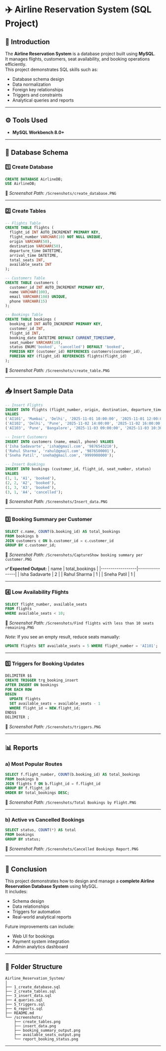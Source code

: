 # ✈️ Airline Reservation System (SQL Project)



## 📖 Introduction
The **Airline Reservation System** is a database project built using **MySQL**.  
It manages flights, customers, seat availability, and booking operations efficiently.  
This project demonstrates SQL skills such as:
- Database schema design  
- Data normalization  
- Foreign key relationships  
- Triggers and constraints  
- Analytical queries and reports  

---

## ⚙️ Tools Used
- **MySQL Workbench 8.0+**

---

## 🧩 Database Schema

### 1️⃣ Create Database
```sql
CREATE DATABASE AirlineDB;
USE AirlineDB;
```
📸 *Screenshot Path:* `/Screenshots/create_database.PNG`

---

### 2️⃣ Create Tables
```sql
-- Flights Table
CREATE TABLE flights (
  flight_id INT AUTO_INCREMENT PRIMARY KEY,
  flight_number VARCHAR(10) NOT NULL UNIQUE,
  origin VARCHAR(50),
  destination VARCHAR(50),
  departure_time DATETIME,
  arrival_time DATETIME,
  total_seats INT,
  available_seats INT
);

-- Customers Table
CREATE TABLE customers (
  customer_id INT AUTO_INCREMENT PRIMARY KEY,
  name VARCHAR(100),
  email VARCHAR(100) UNIQUE,
  phone VARCHAR(15)
);

-- Bookings Table
CREATE TABLE bookings (
  booking_id INT AUTO_INCREMENT PRIMARY KEY,
  customer_id INT,
  flight_id INT,
  booking_date DATETIME DEFAULT CURRENT_TIMESTAMP,
  seat_number VARCHAR(10),
  status ENUM('booked', 'cancelled') DEFAULT 'booked',
  FOREIGN KEY (customer_id) REFERENCES customers(customer_id),
  FOREIGN KEY (flight_id) REFERENCES flights(flight_id)
);
```
📸 *Screenshot Path:* `/Screenshots/create_table.PNG`

---

## 📥 Insert Sample Data
```sql
-- Insert Flights
INSERT INTO flights (flight_number, origin, destination, departure_time, arrival_time, total_seats, available_seats)
VALUES
('AI101', 'Mumbai', 'Delhi', '2025-11-01 10:00:00', '2025-11-01 12:00:00', 180, 175),
('AI102', 'Delhi', 'Pune', '2025-11-02 14:00:00', '2025-11-02 16:00:00', 180, 178),
('AI103', 'Pune', 'Bangalore', '2025-11-03 09:00:00', '2025-11-03 10:30:00', 180, 180);

-- Insert Customers
INSERT INTO customers (name, email, phone) VALUES
('Isha Sadavarte', 'isha@gmail.com', '9876543210'),
('Rahul Sharma', 'rahul@gmail.com', '9876500001'),
('Sneha Patil', 'sneha@gmail.com', '9999900000');

-- Insert Bookings
INSERT INTO bookings (customer_id, flight_id, seat_number, status)
VALUES
(1, 1, 'A1', 'booked'),
(2, 2, 'A2', 'booked'),
(1, 3, 'A3', 'booked'),
(3, 1, 'A4', 'cancelled');
```
📸 *Screenshot Path:* `/Screenshots/Insert_data.PNG`

---


### 3️⃣ Booking Summary per Customer
```sql
SELECT c.name, COUNT(b.booking_id) AS total_bookings
FROM bookings b
JOIN customers c ON b.customer_id = c.customer_id
GROUP BY c.customer_id;
```
📸 *Screenshot Path:* `/Screenshots/CaptureShow booking summary per customer.PNG`

**✅ Expected Output:**
| name            | total_bookings |
|------------------|----------------|
| Isha Sadavarte   | 2              |
| Rahul Sharma     | 1              |
| Sneha Patil      | 1              |

---

### 4️⃣ Low Availability Flights
```sql
SELECT flight_number, available_seats
FROM flights
WHERE available_seats < 10;
```
📸 *Screenshot Path:* `/Screenshots/Find flights with less than 10 seats remaining.PNG`

*Note:* If you see an empty result, reduce seats manually:
```sql
UPDATE flights SET available_seats = 5 WHERE flight_number = 'AI101';
```

---

### 5️⃣ Triggers for Booking Updates
```sql
DELIMITER $$
CREATE TRIGGER trg_booking_insert
AFTER INSERT ON bookings
FOR EACH ROW
BEGIN
  UPDATE flights
  SET available_seats = available_seats - 1
  WHERE flight_id = NEW.flight_id;
END$$
DELIMITER ;
```
📸 *Screenshot Path:* `/Screenshots/triggers.PNG`

---

## 📊 Reports

### a) Most Popular Routes
```sql
SELECT f.flight_number, COUNT(b.booking_id) AS total_bookings
FROM bookings b
JOIN flights f ON b.flight_id = f.flight_id
GROUP BY f.flight_id
ORDER BY total_bookings DESC;
```
📸 *Screenshot Path:* `/Screenshots/Total Bookings by Flight.PNG`

---

### b) Active vs Cancelled Bookings
```sql
SELECT status, COUNT(*) AS total
FROM bookings
GROUP BY status;
```
📸 *Screenshot Path:* `/Screenshots/Cancelled Bookings Report.PNG`

---

## 🧠 Conclusion
This project demonstrates how to design and manage a **complete Airline Reservation Database System** using MySQL.  
It includes:
- Schema design  
- Data relationships  
- Triggers for automation  
- Real-world analytical reports  

Future improvements can include:
- Web UI for bookings  
- Payment system integration  
- Admin analytics dashboard  

---

## 📂 Folder Structure
```
Airline_Reservation_System/
│
├── 1_create_database.sql
├── 2_create_tables.sql
├── 3_insert_data.sql
├── 4_queries.sql
├── 5_triggers.sql
├── 6_reports.sql
├── README.md
└── /screenshots/
    ├── create_tables.png
    ├── insert_data.png
    ├── booking_summary_output.png
    ├── available_seats_output.png
    └── report_booking_status.png
```

---
